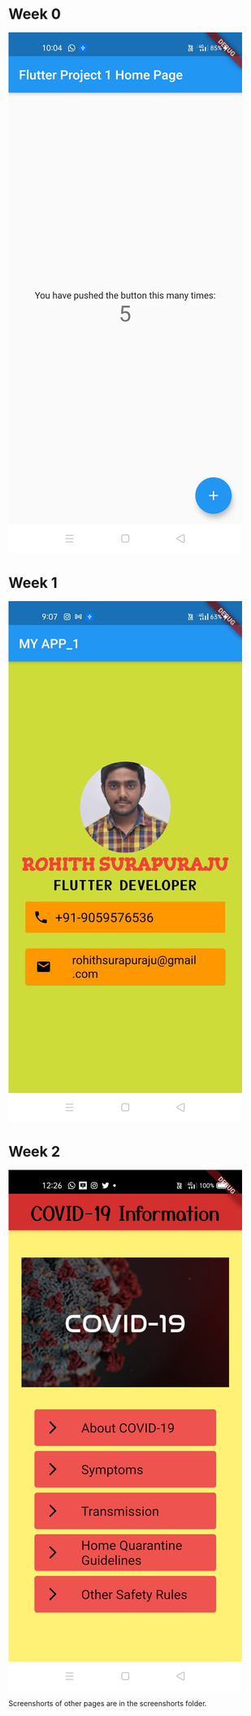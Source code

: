 # Week 0

![Screenshot](https://github.com/skully-coder/IECSE-App-Winter-Project-20/blob/Rohith-Surapuraju/Task%200/screenshot.jpeg)

# Week 1
![Screenshot](https://github.com/skully-coder/IECSE-App-Winter-Project-20/blob/Rohith-Surapuraju/task1/screenshot2.jpeg)

# Week 2
![Homepage](https://github.com/skully-coder/IECSE-App-Winter-Project-20/blob/Rohith-Surapuraju/task2/screenshorts/homepage.jpg)

Screenshorts of other pages are in the screenshorts folder.
